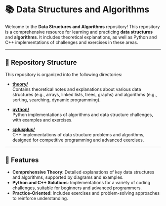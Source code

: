 # 📚 Data Structures and Algorithms

Welcome to the **Data Structures and Algorithms** repository! This repository is a comprehensive resource for learning and practicing **data structures** and **algorithms**. It includes theoretical explanations, as well as Python and C++ implementations of challenges and exercises in these areas.

---

## 📂 Repository Structure

This repository is organized into the following directories:

- [**theory/**](https://github.com/muriloms/data-structure-algorithms/tree/main/theory)  
  Contains theoretical notes and explanations about various data structures (e.g., arrays, linked lists, trees, graphs) and algorithms (e.g., sorting, searching, dynamic programming).

- [**python/**](https://github.com/muriloms/data-structure-algorithms/tree/main/python)  
  Python implementations of algorithms and data structure challenges, with examples and exercises.

- [**cplusplus/**](https://github.com/muriloms/data-structure-algorithms/tree/main/cplusplus)  
  C++ implementations of data structure problems and algorithms, designed for competitive programming and advanced exercises.

---

## 🚀 Features

- **Comprehensive Theory**: Detailed explanations of key data structures and algorithms, supported by diagrams and examples.
- **Python and C++ Solutions**: Implementations for a variety of coding challenges, suitable for beginners and advanced programmers.
- **Practice-Oriented**: Includes exercises and problem-solving approaches to reinforce understanding.

